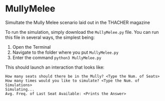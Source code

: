# MullyMelee
Simultate the Mully Melee scenario laid out in the THACHER magazine

To run the simulation, simply download the `MullyMelee.py` file. You can run this file in several ways, the simplest being:
1) Open the Terminal
2) Navigate to the folder where you put `MullyMelee.py`
3) Enter the command `python3 MullyMelee.py`

This should launch an interaction that looks like:
```
How many seats should there be in the Mully? <Type the Num. of Seats>
How many times would you like to simulate? <Type the Num. of Simulations>
Simulating...
Avg. Freq. of Last Seat Available: <Prints the Answer>
```
